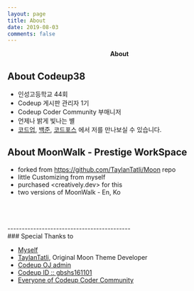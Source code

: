 ```yaml
---
layout: page
title: About
date: 2019-08-03
comments: false
---
```

    
<center><b>About</b></center>

## About Codeup38  

- 인성고등학교 44회
- Codeup 게시판 관리자 1기
- Codeup Coder Community 부매니저
- 언제나 밝게 빛나는 별
- [코드업](https://codeup.kr/userinfo.php?user=kimgihong38), [백준](https://www.acmicpc.net/user/kimgihong38), [코드포스](https://codeforces.com/profile/kimgihong38) 에서 저를 만나보실 수 있습니다.


## About MoonWalk - Prestige WorkSpace

- forked from <https://github.com/TaylanTatli/Moon> repo
- little Customizing from myself
- purchased <creatively.dev> for this
- two versions of MoonWalk - En, Ko

</br>
</br>
</br>
-------------------------------------------

</br>
### Special Thanks to

- [Myself](https://github.com/codeup38)
- [TaylanTatli](https://github.com/TaylanTatli), Original Moon Theme Developer
- [Codeup OJ admin](https://codeup.kr/userinfo.php?user=admin)
- [Codeup ID :: gbshs161101](https://codeup.kr/userinfo.php?user=gbshs161101)
- [Everyone of Codeup Coder Community](https://cafe.naver.com/codeupcoder)
